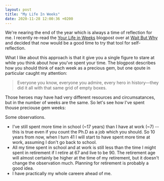 ```yaml
---
layout: post
title: "My Life In Weeks"
date: 2020-11-28 12:00:36 +0200
---
```


We're nearing the end of the year which is always a time of reflection for me. I recently re-read the [Your Life in Weeks](https://waitbutwhy.com/2014/05/life-weeks.html) blogpost over at [Wait But Why](https://waitbutwhy.com/) and decided that now would be a good time to try that tool for self-reflection.

<head>
    <script src="https://d3js.org/d3.v4.min.js" charset="utf-8"></script>
</head>

What I like about this approach is that it give you a single figure to stare at while you think about how you've spent your time. The blogpost describes how you should think of each week as a precious gem, but one qoute in particular caught my attention:

> Everyone you know, everyone you admire, every hero in history—they did it all with that same grid of empty boxes.

Those heroes may have had very different resources and circumsatances, but in the number of weeks are the same. So let's see how I've spent thouse preciouse gem weeks:

<div class="weekCalFigure">
    <div class="svgContainer">
    </div>
</div>


Some observations.

* I've still spent more time in school (~17 years) than I have at work (~7) -- this is true even if you count the Ph.D as a job which you should. So 10 years from now, when I turn 41 I will start to have spent more time at work, assuming I don't go back to school.
* All my time spent in school and at work is still less than the time I might spent in retirement if I retire at 67 and live to be 90. The retirement age will almost certainly be higher at the time of my retirement, but it doesn't change the observation much. Planning for retirement is probably a good idea.
* I have practically my whole careere ahead of me. 

<link rel="stylesheet" href="/css/my-life-in-weeks.css">
<script type='text/javascript'  src='/js/my-life-in-weeks/my-life-in-weeks.js'></script>